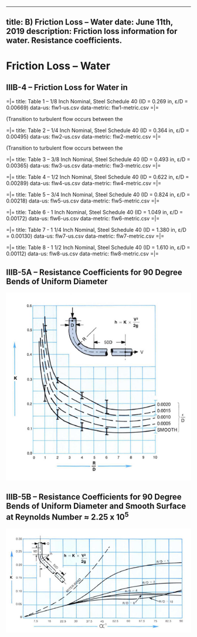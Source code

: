 -----
title:  B) Friction Loss – Water
date: June 11th, 2019
description: Friction loss information for water. Resistance coefficients.
-----

# Friction Loss – Water

## IIIB-4 – Friction Loss for Water in <units us = "Feet / 100 Feet of Pipe" metric = "Meters / 100 Meters of Pipe"/>

=|=
title: Table 1 – 1/8 Inch Nominal, Steel Schedule 40 (ID = 0.269 in, ε/D = 0.00669)
data-us: flw1-us.csv
data-metric: flw1-metric.csv
=|=

(Transition to turbulent flow occurs between the <units us = "0.2 GPM and 0.3 GPM flowrate in the above chart)" metric = "0.0455 m^3^/h and 0.0681 m^3^/h flowrate in the above chart)"/>

=|=
title: Table 2 – 1/4 Inch Nominal, Steel Schedule 40 (ID = 0.364 in, ε/D = 0.00495)
data-us: flw2-us.csv
data-metric: flw2-metric.csv
=|=

(Transition to turbulent flow occurs between the <units us = "0.25 GPM and 0.4 GPM flowrate in the above chart)" metric = "0.0568 m^3^/h and 0.0908 m^3^/h flowrate in the above chart)"/>

=|=
title: Table 3 – 3/8 Inch Nominal, Steel Schedule 40 (ID = 0.493 in, ε/D = 0.00365)
data-us: flw3-us.csv
data-metric: flw3-metric.csv
=|=

=|=
title: Table 4 – 1/2 Inch Nominal, Steel Schedule 40 (ID = 0.622 in, ε/D = 0.00289)
data-us: flw4-us.csv
data-metric: flw4-metric.csv
=|=

=|=
title: Table 5 – 3/4 Inch Nominal, Steel Schedule 40 (ID = 0.824 in, ε/D = 0.00218)
data-us: flw5-us.csv
data-metric: flw5-metric.csv
=|=

=|=
title: Table 6 - 1 Inch Nominal, Steel Schedule 40 (ID = 1.049 in, ε/D = 0.00172)
data-us: flw6-us.csv
data-metric: flw6-metric.csv
=|=

=|=
title: Table 7 - 1 1/4 Inch Nominal, Steel Schedule 40 (ID = 1.380 in, ε/D = 0.00130)
data-us: flw7-us.csv
data-metric: flw7-metric.csv
=|=

=|=
title: Table 8 - 1 1/2 Inch Nominal, Steel Schedule 40 (ID = 1.610 in, ε/D = 0.00112)
data-us: flw8-us.csv
data-metric: flw8-metric.csv
=|=

## IIIB-5A – Resistance Coefficients for 90 Degree Bends of Uniform Diameter

![](IIIB-5A.png "")

## IIIB-5B – Resistance Coefficients for 90 Degree Bends of Uniform Diameter and Smooth Surface at Reynolds Number ≈ 2.25 x 10<sup>5</sup>

![](IIIB-5B.png "")

